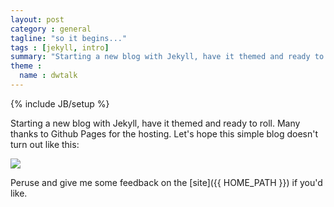 ```yaml
---
layout: post
category : general
tagline: "so it begins..."
tags : [jekyll, intro]
summary: "Starting a new blog with Jekyll, have it themed and ready to roll. Many thanks to Github Pages for the hosting."
theme :
  name : dwtalk
---
```

{% include JB/setup %}

Starting a new blog with Jekyll, have it themed and ready to roll. Many thanks to Github Pages for the hosting. Let's hope this simple blog doesn't turn out like this:

<img src="{{ ASSET_PATH }}/img/Dr_Jekyll_and_Mr_Hyde_poster.png" />

Peruse and give me some feedback on the [site]({{ HOME_PATH }}) if you'd like.